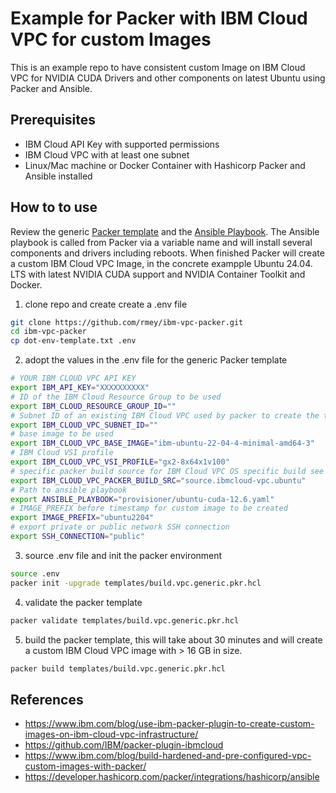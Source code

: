 # Example for Packer with IBM Cloud VPC for custom Images
This is an example repo to have consistent custom Image on IBM Cloud VPC for NVIDIA CUDA Drivers and other components on latest Ubuntu using Packer and Ansible.

## Prerequisites
* IBM Cloud API Key with supported permissions
* IBM Cloud VPC with at least one subnet
* Linux/Mac machine or Docker Container with Hashicorp Packer and Ansible installed

## How to to use
Review the generic [Packer template](templates/build.vpc.generic.pkr.hcl) and the [Ansible Playbook](playbooks/ubuntu-cuda-12.6.yaml). The Ansible playbook is called from Packer via a variable name and will install several components and drivers including reboots. When finished Packer will create a custom IBM Cloud VPC Image, in the concrete exampple Ubuntu 24.04. LTS with latest NVIDIA CUDA support and NVIDIA Container Toolkit and Docker.

1. clone repo and create create a .env file
```bash
git clone https://github.com/rmey/ibm-vpc-packer.git
cd ibm-vpc-packer
cp dot-env-template.txt .env
```
2. adopt the values in the .env file for the generic Packer template
```bash
# YOUR IBM CLOUD VPC API KEY
export IBM_API_KEY="XXXXXXXXXX"
# ID of the IBM Cloud Resource Group to be used
export IBM_CLOUD_RESOURCE_GROUP_ID=""
# Subnet ID of an existing IBM Cloud VPC used by packer to create the temporary VSI during build phase
export IBM_CLOUD_VPC_SUBNET_ID=""
# base image to be used
export IBM_CLOUD_VPC_BASE_IMAGE="ibm-ubuntu-22-04-4-minimal-amd64-3"
# IBM Cloud VSI profile
export IBM_CLOUD_VPC_VSI_PROFILE="gx2-8x64x1v100"
# specific packer build source for IBM Cloud VPC OS specific build see https://github.com/IBM/packer-plugin-ibmcloud/tree/master/examples
export IBM_CLOUD_VPC_PACKER_BUILD_SRC="source.ibmcloud-vpc.ubuntu"
# Path to ansible playbook
export ANSIBLE_PLAYBOOK="provisioner/ubuntu-cuda-12.6.yaml"
# IMAGE_PREFIX before timestamp for custom image to be created 
export IMAGE_PREFIX="ubuntu2204"
# export private or public network SSH connection
export SSH_CONNECTION="public" 
```
3. source .env file and init the packer environment
```bash
source .env
packer init -upgrade templates/build.vpc.generic.pkr.hcl
```
4. validate the packer template
```bash
packer validate templates/build.vpc.generic.pkr.hcl
```
5. build the packer template, this will take about 30 minutes and will create a custom IBM Cloud VPC image with > 16 GB in size. 
```bash
packer build templates/build.vpc.generic.pkr.hcl
```

## References
* https://www.ibm.com/blog/use-ibm-packer-plugin-to-create-custom-images-on-ibm-cloud-vpc-infrastructure/
* https://github.com/IBM/packer-plugin-ibmcloud
* https://www.ibm.com/blog/build-hardened-and-pre-configured-vpc-custom-images-with-packer/
* https://developer.hashicorp.com/packer/integrations/hashicorp/ansible



